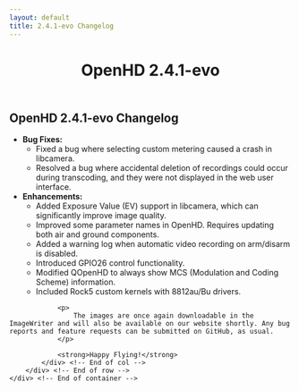 ```yaml
---
layout: default
title: 2.4.1-evo Changelog
---
```


<!-- Header -->
<header class="ex-header">
    <div class="container">
        <div class="row">
            <div class="col-xl-10 offset-xl-1">
                <h1>OpenHD 2.4.1-evo</h1>
            </div> <!-- end of col -->
        </div> <!-- end of row -->
    </div> <!-- end of container -->
</header> <!-- end of ex-header -->
<!-- end of header -->

<!-- Basic -->
<div class="ex-basic-1 pt-4">
    <div class="container">
        <div class="row">
            <div class="col-xl-10 offset-xl-1">
                <h2 class="my-3">OpenHD 2.4.1-evo Changelog</h2>
            </div> <!-- end of col -->
        </div> <!-- end of row -->
    </div> <!-- end of container -->
</div> <!-- end of ex-basic-1 -->
<!-- end of basic -->

<!-- Basic Section -->
<div class="ex-basic-1 pt-3 pb-5">
    <div class="container">
        <div class="row">
            <div class="col-xl-10 offset-xl-1">
                <ul class="list-unstyled">
                    <li class="mb-3">
                        <strong>Bug Fixes:</strong>
                        <ul>
                            <li>Fixed a bug where selecting custom metering caused a crash in libcamera.</li>
                            <li>Resolved a bug where accidental deletion of recordings could occur during transcoding, and they were not displayed in the web user interface.</li>
                        </ul>
                    </li>
                    <li class="mb-3">
                        <strong>Enhancements:</strong>
                        <ul>
                            <li>Added Exposure Value (EV) support in libcamera, which can significantly improve image quality.</li>
                            <li>Improved some parameter names in OpenHD. Requires updating both air and ground components.</li>
                            <li>Added a warning log when automatic video recording on arm/disarm is disabled.</li>
                            <li>Introduced GPIO26 control functionality.</li>
                            <li>Modified QOpenHD to always show MCS (Modulation and Coding Scheme) information.</li>
                            <li>Included Rock5 custom kernels with 8812au/Bu drivers.</li>
                        </ul>
                    </li>
                </ul>

                <p>
                    The images are once again downloadable in the ImageWriter and will also be available on our website shortly. Any bug reports and feature requests can be submitted on GitHub, as usual.
                </p>

                <strong>Happy Flying!</strong>
            </div> <!-- End of col -->
        </div> <!-- End of row -->
    </div> <!-- End of container -->
</div> <!-- End of ex-basic-1 -->
<!-- End of Basic Section -->